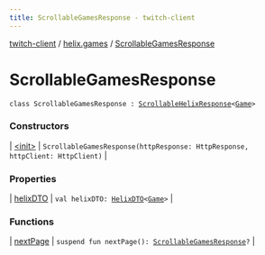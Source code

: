 ```yaml
---
title: ScrollableGamesResponse - twitch-client
---
```


[twitch-client](../../index.html) / [helix.games](../index.html) / [ScrollableGamesResponse](./index.html)

# ScrollableGamesResponse

`class ScrollableGamesResponse : `[`ScrollableHelixResponse`](../../helix.http.model/-scrollable-helix-response/index.html)`<`[`Game`](../../helix.games.model/-game/index.html)`>`

### Constructors

| [&lt;init&gt;](-init-.html) | `ScrollableGamesResponse(httpResponse: HttpResponse, httpClient: HttpClient)` |

### Properties

| [helixDTO](helix-d-t-o.html) | `val helixDTO: `[`HelixDTO`](../../helix.http.model/-helix-d-t-o/index.html)`<`[`Game`](../../helix.games.model/-game/index.html)`>` |

### Functions

| [nextPage](next-page.html) | `suspend fun nextPage(): `[`ScrollableGamesResponse`](./index.html)`?` |

